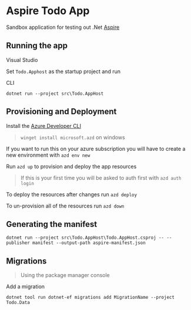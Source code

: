 # Aspire Todo App

Sandbox application for testing out .Net [Aspire](https://learn.microsoft.com/en-us/dotnet/aspire/get-started/aspire-overview)

## Running the app

Visual Studio

Set `Todo.Apphost` as the startup project and run

CLI

`dotnet run --project src\Todo.AppHost`

## Provisioning and Deployment

Install the [Azure Developer CLI](https://learn.microsoft.com/en-us/azure/developer/azure-developer-cli/install-azd?tabs=winget-windows%2Cbrew-mac%2Cscript-linux&pivots=os-windows)

> `winget install microsoft.azd` on windows

If you want to run this on your azure subscription you will have to create a new environment with `azd env new`

Run `azd up` to provision and deploy the app resources

> If this is your first time you will be asked to auth first with `azd auth login`

To deploy the resources after changes run `azd deploy`

To un-provision all of the resources run `azd down`

## Generating the manifest

`dotnet run --project src\Todo.AppHost\Todo.AppHost.csproj -- --publisher manifest --output-path aspire-manifest.json`

## Migrations

> Using the package manager console

Add a migration

`dotnet tool run dotnet-ef migrations add MigrationName --project Todo.Data`